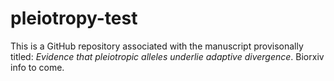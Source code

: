 # pleiotropy-test

This is a GitHub repository associated with the manuscript provisonally titled: *Evidence that pleiotropic alleles underlie adaptive divergence*. Biorxiv info to come.
